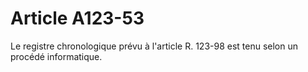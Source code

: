 # Article A123-53

Le registre chronologique prévu à l'article R. 123-98 est tenu selon un procédé informatique.
